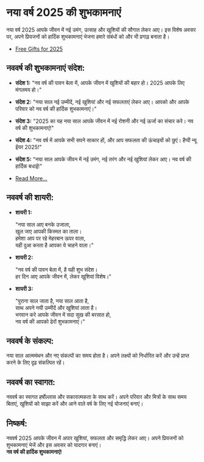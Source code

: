 # नया वर्ष 2025 की शुभकामनाएं

नया वर्ष 2025 आपके जीवन में नई उमंग, उत्साह और खुशियों की सौगात लेकर आए। इस विशेष अवसर पर, अपने प्रियजनों को हार्दिक शुभकामनाएं भेजना हमारे संबंधों को और भी प्रगाढ़ बनाता है।

- [Free Gifts for 2025](https://eduschemeguide.com/marco-malayalam-movie-review/)

## नववर्ष की शुभकामनाएं संदेश:

- **संदेश 1:**
  "नव वर्ष की पावन बेला में, आपके जीवन में खुशियों की बहार हो। 2025 आपके लिए मंगलमय हो।"

- **संदेश 2:**
  "नया साल नई उम्मीदें, नई खुशियां और नई सफलताएं लेकर आए। आपको और आपके परिवार को नव वर्ष की हार्दिक शुभकामनाएं।"

- **संदेश 3:**
  "2025 का यह नया साल आपके जीवन में नई रोशनी और नई ऊर्जा का संचार करे। नव वर्ष की शुभकामनाएं!"

- **संदेश 4:**
  "नव वर्ष में आपके सभी सपने साकार हों, और आप सफलता की ऊंचाइयों को छुएं। हैप्पी न्यू ईयर 2025!"

- **संदेश 5:**
  "नया साल आपके जीवन में नई उमंग, नई तरंग और नई खुशियां लेकर आए। नव वर्ष की हार्दिक बधाई!"

- [Read More...](https://eduschemeguide.com/happy-new-year-2025-wishes-in-hindi/)

## नववर्ष की शायरी:

- **शायरी 1:**

  "नया साल आए बनके उजाला,\
  खुल जाए आपकी किस्मत का ताला।\
  हमेशा आप पर रहे मेहरबान ऊपर वाला,\
  यही दुआ करता है आपका ये चाहने वाला।"

- **शायरी 2:**

  "नव वर्ष की पावन बेला में, है यही शुभ संदेश।\
  हर दिन आए आपके जीवन में, लेकर खुशियां विशेष।"

- **शायरी 3:**

  "पुराना साल जाता है, नया साल आता है,\
  साथ अपने नयी उम्मीदें और खुशियां लाता है।\
  भगवान करे आपके जीवन में सदा सुख की बरसात हो,\
  नव वर्ष की आपको ढेरों शुभकामनाएं।"

## नववर्ष के संकल्प:

नया साल आत्ममंथन और नए संकल्पों का समय होता है। अपने लक्ष्यों को निर्धारित करें और उन्हें प्राप्त करने के लिए दृढ़ संकल्पित रहें।

## नववर्ष का स्वागत:

नववर्ष का स्वागत हर्षोल्लास और सकारात्मकता के साथ करें। अपने परिवार और मित्रों के साथ समय बिताएं, खुशियों को साझा करें और आने वाले वर्ष के लिए नई योजनाएं बनाएं।

## निष्कर्ष:

नववर्ष 2025 आपके जीवन में अपार खुशियां, सफलता और समृद्धि लेकर आए। अपने प्रियजनों को शुभकामनाएं भेजें और इस अवसर को यादगार बनाएं।\
**नव वर्ष की हार्दिक शुभकामनाएं!**


